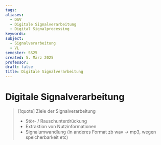 ```yaml
---
tags: 
aliases:
  - DSV
  - Digitale Signalverarbeitung
  - Digital Signalprocessing
keywords: 
subject:
  - Signalverarbeitung
  - VL
semester: SS25
created: 5. März 2025
professor: 
draft: false
title: Digitale Signalverarbeitung
---
```

 

# Digitale Signalverarbeitung

> [!quote] Ziele der Signalverarbeitung
> 
> - Stör- / Rauschunterdrückung
> - Extraktion von Nutzinformationen
> - Signalumwandlung (in anderes Format zb wav -> mp3, wegen speicherbarkeit etc)
